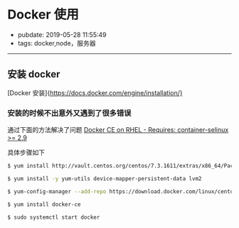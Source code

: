 # Docker 使用

- pubdate: 2019-05-28 11:55:49
- tags: docker,node，服务器

---

## 安装 docker

[Docker 安装]{https://docs.docker.com/engine/installation/}

### 安装的时候不出意外又遇到了很多错误

通过下面的方法解决了问题 [Docker CE on RHEL - Requires: container-selinux >= 2.9](https://stackoverflow.com/questions/45272827/docker-ce-on-rhel-requires-container-selinux-2-9)

具体步骤如下

```bash
$ yum install http://vault.centos.org/centos/7.3.1611/extras/x86_64/Packages/container-selinux-2.9-4.el7.noarch.rpm

$ yum install -y yum-utils device-mapper-persistent-data lvm2

$ yum-config-manager --add-repo https://download.docker.com/linux/centos/docker-ce.repo

$ yum install docker-ce

$ sudo systemctl start docker

```
